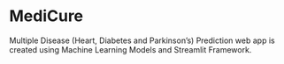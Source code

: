 # MediCure
Multiple Disease (Heart, Diabetes and Parkinson’s) Prediction web app is created using Machine Learning Models and Streamlit Framework.
